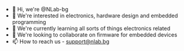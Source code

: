 - 👋 Hi, we're @NLab-bg
- 👀 We're interested in electronics, hardware design and embedded programming
- 🌱 We're currently learning all sorts of things electronics related
- 💞️ We're looking to collaborate on firmware for embedded devices
- 📫 How to reach us - support@nlab.bg

<!---
NLab-bg/NLab-bg is a ✨ special ✨ repository because its `README.md` (this file) appears on your GitHub profile.
You can click the Preview link to take a look at your changes.
--->
